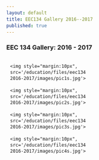 ```yaml
---
layout: default
title: EEC134 Gallery 2016--2017
published: true
---
```


### EEC 134 Gallery: 2016 - 2017

<div style="float:left; margin:0px 0 10px 0; padding: 0 30px 10px 10px; width:40%;">

	<img style="margin:10px", src='/education/files/eec134-2016-2017/images/pic1s.jpg'>

	<img style="margin:10px", src='/education/files/eec134-2016-2017/images/pic2s.jpg'>

	<img style="margin:10px", src='/education/files/eec134-2016-2017/images/pic3s.jpg'>

	<img style="margin:10px", src='/education/files/eec134-2016-2017/images/pic4s.jpg'>

</div>

<div style="float:right; margin:0px 0 10px 0; padding: 0 30px 10px 10px; width:40%;">

</div>


